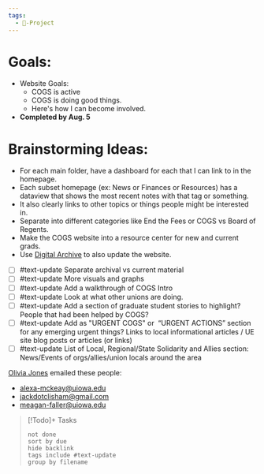 ```yaml
---
tags:
  - 🚧-Project
---
```

# Goals:
- Website Goals:
	- COGS is active
	- COGS is doing good things. 
	- Here's how I can become involved. 
- **Completed by Aug. 5**


# Brainstorming Ideas:

- For each main folder, have a dashboard for each that I can link to in the homepage. 
- Each subset homepage (ex: News or Finances or Resources) has a dataview that shows the most recent notes with that tag or something. 
- It also clearly links to other topics or things people might be interested in. 
- Separate into different categories like End the Fees or COGS vs Board of Regents. 
- Make the COGS website into a resource center for new and current grads. 
- Use [Digital Archive](./Digital%20Archive.md) to also update the website. 
- [ ] #text-update Separate archival vs current material
- [ ] #text-update More visuals and graphs
- [ ] #text-update Add a walkthrough of COGS Intro
- [ ] #text-update Look at what other unions are doing.
- [ ] #text-update Add a section of graduate student stories to highlight? People that had been helped by COGS?
- [ ] #text-update Add as "URGENT COGS" or  “URGENT ACTIONS” section for any emerging urgent things? Links to local informational articles / UE site blog posts or articles (or links)  
- [ ] #text-update List of Local, Regional/State Solidarity and Allies section:  News/Events of orgs/allies/union locals around the area

[Olivia Jones](./Olivia%20Jones.md) emailed these people: 
- alexa-mckeay@uiowa.edu
- jackdotclisham@gmail.com
- meagan-faller@uiowa.edu




> [!Todo]+ Tasks
>   ```tasks 
>   not done 
>   sort by due
>   hide backlink
>   tags include #text-update  
>   group by filename
>   ```

